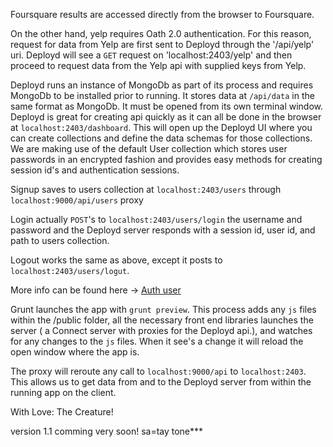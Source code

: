 Foursquare results are accessed directly from the browser to Foursquare.

On the other hand, yelp requires Oath 2.0 authentication. For this reason, request for data from Yelp are first sent to Deployd through the '/api/yelp' uri. Deployd will see a `GET` request on 'localhost:2403/yelp' and then proceed to request data from the Yelp api with supplied keys from Yelp. 

Deployd runs an instance of MongoDb as part of its process and requires MongoDb to be installed prior to running. It stores data at `/api/data` in the same format as MongoDb. It must be opened from its own terminal window. Deployd is great for creating api quickly as it can all be done in the browser at `localhost:2403/dashboard`. This will open up the Deployd UI where you can create collections and define the data schemas for those collections. We are making use of the default User collection which stores user passwords in an encrypted fashion and provides easy methods for creating session id's and authentication sessions.

Signup saves to users collection at `localhost:2403/users` through `localhost:9000/api/users` proxy

Login actually `POST`'s to `localhost:2403/users/login` the username and password and the Deployd server responds with a session id, user id, and path to users collection.

Logout works the same as above, except it posts to `localhost:2403/users/logut`.

More info can be found here -> [Auth user](http://docs.deployd.com/docs/users/authenticating-users.md) 

Grunt launches the app with `grunt preview`. This process adds any `js` files within the /public folder, all the necessary front end libraries launches the server ( a Connect server with proxies for the Deployd api.), and watches for any changes to the `js` files. When it see's a change it will reload the open window where the app is. 

The proxy will reroute any call to `localhost:9000/api` to  `localhost:2403`. This allows us to get data from and to the Deployd server from within the running app on the client.

With Love:
 The Creature!
 
 version 1.1 comming very soon! sa=tay tone***
